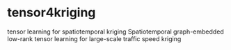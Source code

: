 # tensor4kriging
tensor learning for spatiotemporal kriging
Spatiotemporal graph-embedded low-rank tensor learning for large-scale traffic speed kriging
